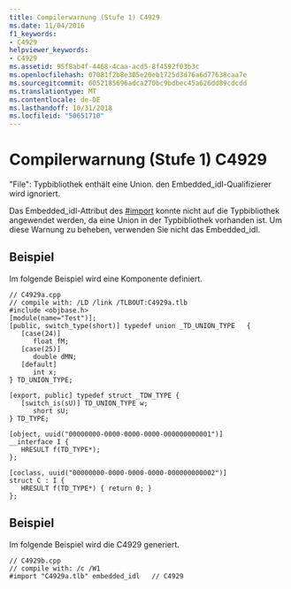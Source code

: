 ```yaml
---
title: Compilerwarnung (Stufe 1) C4929
ms.date: 11/04/2016
f1_keywords:
- C4929
helpviewer_keywords:
- C4929
ms.assetid: 95f8ab4f-4468-4caa-acd5-8f4592f03b3c
ms.openlocfilehash: 07081f2b8e305e20eb1725d3d76a6d77638caa7e
ms.sourcegitcommit: 6052185696adca270bc9bdbec45a626dd89cdcdd
ms.translationtype: MT
ms.contentlocale: de-DE
ms.lasthandoff: 10/31/2018
ms.locfileid: "50651710"
---
```

# <a name="compiler-warning-level-1-c4929"></a>Compilerwarnung (Stufe 1) C4929

"File": Typbibliothek enthält eine Union. den Embedded_idl-Qualifizierer wird ignoriert.

Das Embedded_idl-Attribut des [#import](../../preprocessor/hash-import-directive-cpp.md) konnte nicht auf die Typbibliothek angewendet werden, da eine Union in der Typbibliothek vorhanden ist. Um diese Warnung zu beheben, verwenden Sie nicht das Embedded_idl.

## <a name="example"></a>Beispiel

Im folgende Beispiel wird eine Komponente definiert.

```
// C4929a.cpp
// compile with: /LD /link /TLBOUT:C4929a.tlb
#include <objbase.h>
[module(name="Test")];
[public, switch_type(short)] typedef union _TD_UNION_TYPE   {
   [case(24)]
      float fM;
   [case(25)]
      double dMN;
   [default]
      int x;
} TD_UNION_TYPE;

[export, public] typedef struct _TDW_TYPE {
   [switch_is(sU)] TD_UNION_TYPE w;
      short sU;
} TD_TYPE;

[object, uuid("00000000-0000-0000-0000-000000000001")]
__interface I {
   HRESULT f(TD_TYPE*);
};

[coclass, uuid("00000000-0000-0000-0000-000000000002")]
struct C : I {
   HRESULT f(TD_TYPE*) { return 0; }
};
```

## <a name="example"></a>Beispiel

Im folgende Beispiel wird die C4929 generiert.

```
// C4929b.cpp
// compile with: /c /W1
#import "C4929a.tlb" embedded_idl   // C4929
```